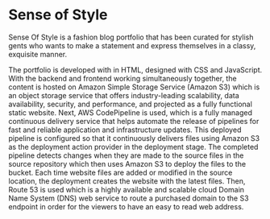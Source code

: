 # Sense of Style

Sense Of Style is a fashion blog portfolio that has been curated for stylish gents who wants to make a statement and express themselves in a classy, exquisite manner.

The portfolio is developed with in HTML, designed with CSS and JavaScript. With the backend and frontend working simultaneously together, the content is hosted on Amazon Simple Storage Service (Amazon S3) which is an object storage service that offers industry-leading scalability, data availability, security, and performance, and projected as a fully functional static website. Next, AWS CodePipeline is used, which is a fully managed continuous delivery service that helps automate the release of pipelines for fast and reliable application and infrastructure updates. This deployed pipeline is configured so that it continuously delivers files using Amazon S3 as the deployment action provider in the deployment stage. The completed pipeline detects changes when they are made to the source files in the source repository which then uses Amazon S3 to deploy the files to the bucket. Each time website files are added or modified in the source location, the deployment creates the website with the latest files. Then, Route 53 is used which is a highly available and scalable cloud Domain Name System (DNS) web service to route a purchased domain to the S3 endpoint in order for the viewers to have an easy to read web address.
